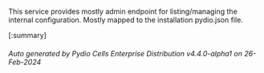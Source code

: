 






This service provides mostly admin endpoint for listing/managing the internal configuration. Mostly mapped to the installation pydio.json file.

[:summary]

###### Auto generated by Pydio Cells Enterprise Distribution v4.4.0-alpha1 on 26-Feb-2024

